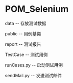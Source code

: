 # POM_Selenium
data -- 存放测试数据

public -- 用例基类

report -- 测试报告

TestCase -- 测试用例

runCases.py -- 启动测试用例

sendMail.py -- 发送测试邮件
